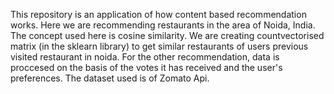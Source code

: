 This repository is an application of how content based recommendation works. Here we are recommending restaurants in the area of Noida, India.
The concept used here is cosine similarity. We are creating countvectorised matrix (in the sklearn library) to get similar restaurants of users previous visited restaurant in noida.
For the other recommendation, data is proccesed on the basis of the votes it has received and the user's preferences.
The dataset used is of Zomato Api.
